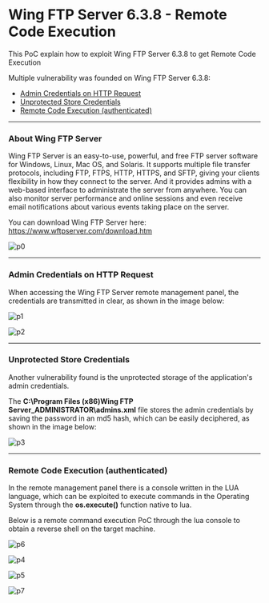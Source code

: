 # Wing FTP Server 6.3.8 - Remote Code Execution

This PoC explain how to exploit Wing FTP Server 6.3.8 to get Remote Code Execution

Multiple vulnerability was founded on Wing FTP Server 6.3.8:

- [Admin Credentials on HTTP Request](https://github.com/V1n1v131r4/Wing-FTP-Server-6.3.8---Remote-Code-Execution/blob/master/README.md#admin-credentials-on-http-request)
- [Unprotected Store Credentials](https://github.com/V1n1v131r4/Wing-FTP-Server-6.3.8---Remote-Code-Execution/blob/master/README.md#unprotected-store-credentials)
- [Remote Code Execution (authenticated)](https://github.com/V1n1v131r4/Wing-FTP-Server-6.3.8---Remote-Code-Execution/blob/master/README.md#remote-code-execution-authenticated)

_______________________________________
### About Wing FTP Server

Wing FTP Server is an easy-to-use, powerful, and free FTP server software for Windows, Linux, Mac OS, and Solaris. It supports multiple file transfer protocols, including FTP, FTPS, HTTP, HTTPS, and SFTP, giving your clients flexibility in how they connect to the server. And it provides admins with a web-based interface to administrate the server from anywhere. You can also monitor server performance and online sessions and even receive email notifications about various events taking place on the server. 

You can download Wing FTP Server here: https://www.wftpserver.com/download.htm

![p0](http://sejalivre.org/poc3/0.png)


_______________________________________
### Admin Credentials on HTTP Request

When accessing the Wing FTP Server remote management panel, the credentials are transmitted in clear, as shown in the image below:


![p1](http://sejalivre.org/poc3/1.png)

![p2](http://sejalivre.org/poc3/2.png)


_______________________________________
### Unprotected Store Credentials

Another vulnerability found is the unprotected storage of the application's admin credentials.

The **C:\Program Files (x86)Wing FTP Server\_ADMINISTRATOR\admins.xml** file stores the admin credentials by saving the password in an md5 hash, which can be easily deciphered, as shown in the image below:


![p3](http://sejalivre.org/poc3/3.png)


_______________________________________
### Remote Code Execution (authenticated)

In the remote management panel there is a console written in the LUA language, which can be exploited to execute commands in the Operating System through the **os.execute()** function native to lua.

Below is a remote command execution PoC through the lua console to obtain a reverse shell on the target machine.

![p6](http://sejalivre.org/poc3/6.png)


![p4](http://sejalivre.org/poc3/4.png)


![p5](http://sejalivre.org/poc3/5.png)


![p7](http://sejalivre.org/poc3/7.png)

